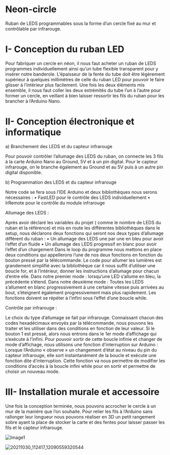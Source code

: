 # Neon-circle
Ruban de LEDS programmables sous la forme d’un cercle fixé au mur et contrôlable par infrarouge.


# I-	Conception du ruban LED

Pour fabriquer un cercle en néon, il nous faut acheter un ruban de LEDS programmes individuellement ainsi qu’un tube flexible transparent pour y insérer notre banderole. 
L’épaisseur de la fente du tube doit être légèrement supérieur à quelques millimètres de celle du ruban LED pour pouvoir le faire glisser à l’intérieur plus facilement.
Une fois les deux éléments mis ensemble, il nous faut coller les deux extrémités du tube l’un à l’autre pour former un cercle, en veillant à bien laisser ressortir les fils du ruban pour les brancher à l’Arduino Nano.



# II-	Conception électronique et informatique

  a)	Branchement des LEDS et du capteur infrarouge

Pour pouvoir contrôler l’allumage des LEDS du ruban, on connecte les 3 fils à la carte Arduino Nano au Ground, 5V et à un pin digital.
Pour le capteur infrarouge, on le branche également au Ground et au 5V puis à un autre pin digital disponible.

b)	Programmation des LEDS et du capteur infrarouge

Notre code se fera sous l’IDE Arduino et deux bibliothèques nous serons nécessaires :
•	FastLED pour le contrôle des LEDS individuellement 
•	IrRemote pour le contrôle du module infrarouge

Allumage des LEDS :

Après avoir déclaré les variables du projet ( comme le nombre de LEDS du ruban et la référence) et mis en route les différentes bibliothèques dans le setup, nous déclarons deux fonctions qui seront nos deux types d’allumage différent du ruban : 
•	Un allumage des LEDS une par une en bleu pour avoir l’effet d’un fluide
•	Un allumage des LEDS progressif en blanc pour avoir l’effet d’un chargement
Dans le loop du programme nous mettons en place deux conditions qui appellerons l’une de nos deux fonctions en fonction du bouton pressé par la télécommande.
Le code pour allumer les lumières est grandement simplifié avec la bibliothèque car il nous suffit d’utiliser une boucle for, et à l’intérieur, donner les instructions d’allumage pour chacun d’entre elle.
Dans notre premier mode : lorsqu’une LED s’allume en bleu, la précédente s’étend.
Dans notre deuxième mode : Toutes les LEDS s’allument en blanc progressivement à une certaine vitesse puis arrivées au bout, s’éteignent également progressivement mais plus rapidement.
Les fonctions doivent se répéter à l’infini sous l’effet d’une boucle while. 

Contrôle par infrarouge :

Le choix du type d’allumage se fait par infrarouge. 
Connaissant chacun des codes hexadécimaux envoyés par la télécommande, nous pouvons les traiter et les utiliser dans des conditions en fonction de leur valeur.
Si le bouton 1 est pressé, alors nous entrons dans le 1er mode d’affichage qui s’exécute à l’infini.
Pour pouvoir sortir de cette boucle infinie et changer de mode d’affichage, nous utilisons une fonction d’interruption sur Arduino : Lorsque l’Arduino « observe » un changement d’état au niveau du pin du capteur infrarouge, elle sort instantanément de la boucle et exécute une fonction dite d’interruption. 
Cette fonction va nous permettre de modifier les conditions d’accès à la boucle infini while pour en sortir et permettre de choisir un nouveau mode.


# III-	Installation murale et accessoire

Une fois la conception terminée, nous pouvons accrocher le cercle à un mur de la manière que l’on souhaite.
Pour relier les fils à l’Arduino sans rallonger leur longueur nous pouvons réaliser en 3D un petit rangement sobre ayant la place de stocker la carte et des fentes pour laisser passer les fils et le capteur infrarouge.

![Image1](https://user-images.githubusercontent.com/92324336/139710728-c0301627-bac6-414d-96aa-6ac87e7cdb43.png)

 
![20211030_112417_12090559320544](https://user-images.githubusercontent.com/92324336/139710515-c103ab78-5641-4859-9b75-07b7dc969638.gif)

